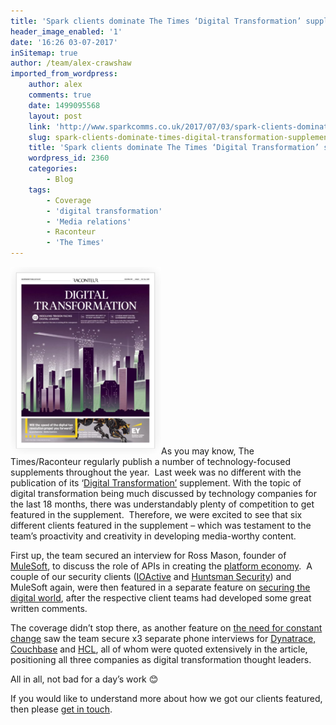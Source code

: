 ```yaml
---
title: 'Spark clients dominate The Times ‘Digital Transformation’ supplement'
header_image_enabled: '1'
date: '16:26 03-07-2017'
inSitemap: true
author: /team/alex-crawshaw
imported_from_wordpress:
    author: alex
    comments: true
    date: 1499095568
    layout: post
    link: 'http://www.sparkcomms.co.uk/2017/07/03/spark-clients-dominate-times-digital-transformation-supplement/'
    slug: spark-clients-dominate-times-digital-transformation-supplement
    title: 'Spark clients dominate The Times ‘Digital Transformation’ supplement'
    wordpress_id: 2360
    categories:
        - Blog
    tags:
        - Coverage
        - 'digital transformation'
        - 'Media relations'
        - Raconteur
        - 'The Times'
---
```


![](FireShot-Capture-164-Special-Reports-Archive-_-https___www.raconteur.net_special-reports-archive-241x300.png)As you may know, The Times/Raconteur regularly publish a number of technology-focused supplements throughout the year.  Last week was no different with the publication of its ‘[Digital Transformation’](https://www.raconteur.net/digital-transformation-2017) supplement. With the topic of digital transformation being much discussed by technology companies for the last 18 months, there was understandably plenty of competition to get featured in the supplement.  Therefore, we were excited to see that six different clients featured in the supplement – which was testament to the team’s proactivity and creativity in developing media-worthy content.

First up, the team secured an interview for Ross Mason, founder of [MuleSoft](http://www.mulesoft.com), to discuss the role of APIs in creating the [platform economy](https://www.raconteur.net/technology/launching-businesses-in-the-platform-economy).  A couple of our security clients ([IOActive](https://ioactive.com/) and [Huntsman Security](https://www.huntsmansecurity.com/)) and MuleSoft again, were then featured in a separate feature on [securing the digital world](https://www.raconteur.net/technology/design-security-in-and-keep-the-hackers-out), after the respective client teams had developed some great written comments.

The coverage didn’t stop there, as another feature on [the need for constant change](https://www.raconteur.net/technology/constant-digital-transformation-is-now-the-new-norm) saw the team secure x3 separate phone interviews for [Dynatrace,](https://www.dynatrace.com/) [Couchbase](https://www.couchbase.com/) and [HCL](https://www.hcltech.com/), all of whom were quoted extensively in the article, positioning all three companies as digital transformation thought leaders.

All in all, not bad for a day’s work 😊

If you would like to understand more about how we got our clients featured, then please [get in touch](http://www.sparkcomms.co.uk/contact-us/).
